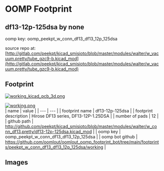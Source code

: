 # OOMP Footprint  
## df13-12p-125dsa  by none  
  
oomp key: oomp_peekpt_w_conn_df13_df13_12p_125dsa  
  
source repo at: [http://gitlab.com/peekpt/kicad_smisioto/blob/master/modules/walter/w_vacuum.pretty/tube_gzc9-b.kicad_mod](http://gitlab.com/peekpt/kicad_smisioto/blob/master/modules/walter/w_vacuum.pretty/tube_gzc9-b.kicad_mod)  
## Footprint  
  
[![working_kicad_pcb_3d.png](working_kicad_pcb_3d_600.png)](working_kicad_pcb_3d.png)  
  
[![working.png](working_600.png)](working.png)  
| name | value | 
| --- | --- | 
| footprint name | df13-12p-125dsa | 
| footprint description | Hirose DF13 series, DF13-12P-1.25DSA | 
| number of pads | 12 | 
| github path | http://github.com/peekpt/kicad_smisioto/blob/master/modules/walter/w_conn_df13.pretty/df13-12p-125dsa.kicad_mod | 
| oomp key | oomp_peekpt_w_conn_df13_df13_12p_125dsa | 
| oomp bot github | https://github.com/oomlout/oomlout_oomp_footprint_bot/tree/main/footprints/peekpt_w_conn_df13_df13_12p_125dsa/working | 
## Images  
